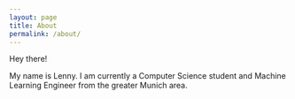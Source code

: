 ```yaml
---
layout: page
title: About
permalink: /about/
---
```


Hey there!

My name is Lenny. I am currently a Computer Science student and Machine Learning Engineer from the greater Munich area.
